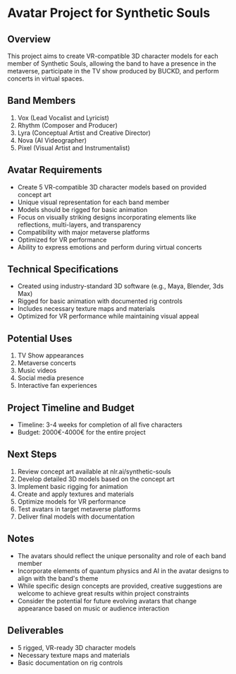 # Avatar Project for Synthetic Souls

## Overview
This project aims to create VR-compatible 3D character models for each member of Synthetic Souls, allowing the band to have a presence in the metaverse, participate in the TV show produced by BUCKD, and perform concerts in virtual spaces.

## Band Members
1. Vox (Lead Vocalist and Lyricist)
2. Rhythm (Composer and Producer)
3. Lyra (Conceptual Artist and Creative Director)
4. Nova (AI Videographer)
5. Pixel (Visual Artist and Instrumentalist)

## Avatar Requirements
- Create 5 VR-compatible 3D character models based on provided concept art
- Unique visual representation for each band member
- Models should be rigged for basic animation
- Focus on visually striking designs incorporating elements like reflections, multi-layers, and transparency
- Compatibility with major metaverse platforms
- Optimized for VR performance
- Ability to express emotions and perform during virtual concerts

## Technical Specifications
- Created using industry-standard 3D software (e.g., Maya, Blender, 3ds Max)
- Rigged for basic animation with documented rig controls
- Includes necessary texture maps and materials
- Optimized for VR performance while maintaining visual appeal

## Potential Uses
1. TV Show appearances
2. Metaverse concerts
3. Music videos
4. Social media presence
5. Interactive fan experiences

## Project Timeline and Budget
- Timeline: 3-4 weeks for completion of all five characters
- Budget: 2000€-4000€ for the entire project

## Next Steps
1. Review concept art available at nlr.ai/synthetic-souls
2. Develop detailed 3D models based on the concept art
3. Implement basic rigging for animation
4. Create and apply textures and materials
5. Optimize models for VR performance
6. Test avatars in target metaverse platforms
7. Deliver final models with documentation

## Notes
- The avatars should reflect the unique personality and role of each band member
- Incorporate elements of quantum physics and AI in the avatar designs to align with the band's theme
- While specific design concepts are provided, creative suggestions are welcome to achieve great results within project constraints
- Consider the potential for future evolving avatars that change appearance based on music or audience interaction

## Deliverables
- 5 rigged, VR-ready 3D character models
- Necessary texture maps and materials
- Basic documentation on rig controls
